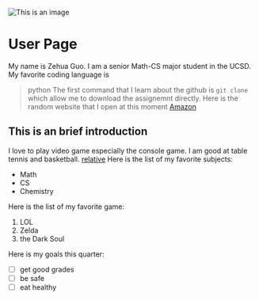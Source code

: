 ![This is an image](https://theartwolf.com/wp-content/uploads/2021/05/Yang-Yongliang-view-of-tide-1.jpg)

# User Page
My name is Zehua Guo. I am a senior Math-CS major student in the UCSD. My favorite coding language is
>python
The first command that I learn about the github is `git clone` which allow me to download the assignemnt directly.
Here is the random website that I open at this moment [Amazon](https://www.amazon.com/)

## This is an brief introduction
I love to play video game especially the console game. I am good at table tennis and basketball.
[relative](README.md)
Here is the list of my favorite subjects:
- Math
- CS
- Chemistry

Here is the list of my favorite game:
1. LOL
2. Zelda
3. the Dark Soul

Here is my goals this quarter:
- [ ] get good grades
- [ ] be safe
- [ ] eat healthy